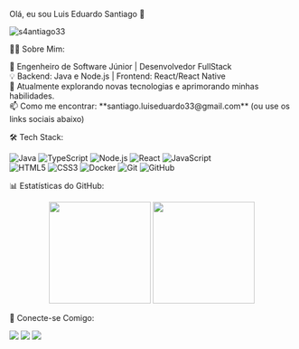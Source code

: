 Olá, eu sou Luis Eduardo Santiago 👋

<p align="left"> <img src="https://komarev.com/ghpvc/?username=s4antiago33&label=Profile%20views&color=0e75b6&style=flat" alt="s4antiago33" /> </p>

👨‍💻 Sobre Mim:

<p align="left">
  🚀 Engenheiro de Software Júnior | Desenvolvedor FullStack<br>
  💡 Backend: Java e Node.js | Frontend: React/React Native<br>
  🌱 Atualmente explorando novas tecnologias e aprimorando minhas habilidades.<br>
  📫 Como me encontrar: **santiago.luiseduardo33@gmail.com** (ou use os links sociais abaixo)
</p>





🛠️ Tech Stack:

<p align="left">
  <img src="https://img.shields.io/badge/Java-ED8B00?style=for-the-badge&logo=openjdk&logoColor=white" alt="Java"/>
  <img src="https://img.shields.io/badge/TypeScript-007ACC?style=for-the-badge&logo=typescript&logoColor=white" alt="TypeScript"/>
  <img src="https://img.shields.io/badge/Node.js-43853D?style=for-the-badge&logo=node.js&logoColor=white" alt="Node.js"/>
  <img src="https://img.shields.io/badge/React-20232A?style=for-the-badge&logo=react&logoColor=61DAFB" alt="React"/>
  <img src="https://img.shields.io/badge/JavaScript-F7DF1E?style=for-the-badge&logo=javascript&logoColor=black" alt="JavaScript"/>
  <br>
  <img src="https://img.shields.io/badge/HTML5-E34F26?style=for-the-badge&logo=html5&logoColor=white" alt="HTML5"/>
  <img src="https://img.shields.io/badge/CSS3-1572B6?style=for-the-badge&logo=css3&logoColor=white" alt="CSS3"/>
  <img src="https://img.shields.io/badge/Docker-2496ED?style=for-the-badge&logo=docker&logoColor=white" alt="Docker"/>
  <img src="https://img.shields.io/badge/GIT-E44C30?style=for-the-badge&logo=git&logoColor=white" alt="Git"/>
  <img src="https://img.shields.io/badge/GitHub-100000?style=for-the-badge&logo=github&logoColor=white" alt="GitHub"/>
</p>





📊 Estatísticas do GitHub:

<p align="center">
  <img height="180em" src="https://github-readme-stats.vercel.app/api?username=s4antiago33&show_icons=true&theme=dracula&include_all_commits=true&count_private=true"/>
  <img height="180em" src="https://github-readme-stats.vercel.app/api/top-langs/?username=s4antiago33&layout=compact&langs_count=8&theme=dracula"/>
</p>





🔗 Conecte-se Comigo:

<p align="left">
  <a href="https://linkedin.com/in/luis-eduardo-santiago-02857b296" target="_blank"><img src="https://img.shields.io/badge/-LinkedIn-%230077B5?style=for-the-badge&logo=linkedin&logoColor=white" target="_blank"></a>
  <a href="https://instagram.com/santiago_luiseduardo" target="_blank"><img src="https://img.shields.io/badge/-Instagram-%23E4405F?style=for-the-badge&logo=instagram&logoColor=white" target="_blank"></a>
  <a href="https://orcid.org/0009-0002-5069-3194" target="_blank"><img src="https://img.shields.io/badge/ORCID-0009--0002--5069--3194-A6CE39?style=for-the-badge&logo=orcid&logoColor=white" target="_blank"></a>
</p>

